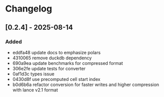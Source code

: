 # Changelog

## [0.2.4] - 2025-08-14

### Added
- eddfa48 update docs to emphasize polars
- 4310065 remove duckdb dependency
- 690a9ea update benchmarks for compressed format
- 306e2fe update tests for converter
- 0af1d3c types issue
- 0430d8f use precomputed cell start index
- b0d6b6a refactor conversion for faster writes and higher compression with lance v2.1 format
